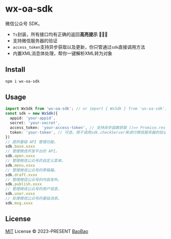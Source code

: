 # wx-oa-sdk

微信公众号 SDK。<br/>
- `Ts`封装，所有接口均有正确的返回**高亮提示** 🚀🚀🚀
- 支持微信服务器的验证
- `access_token`支持异步获取以及更新，你只管通过`sdk`直接调用方法
- 内置XML消息体处理，帮你一键解析XML转为对象

## Install

```bash
npm i wx-oa-sdk
```

## Usage

```typescript
import WxSdk from 'wx-oa-sdk'; // or import { WxSdk } from 'wx-oa-sdk'; or const WxSdk = require('wx-oa-sdk')
const sdk = new WxSdk({
  appid: 'your-appid',
  secret: 'your-secret',
  access_token: 'your-access-token', // 支持异步函数获取 ()=> Promise.resolve('your-access-token')
  token: 'your-token', // 可选，用于调用sdk.checkServer来进行微信服务器的验证
})
// 提供基础 API 管理功能。
sdk.base.xxxx
// 管理微信开放平台的 API。
sdk.open.xxxx
// 管理微信公众号的自定义菜单。
sdk.menu.xxxx
// 管理微信公众号的草稿箱。
sdk.draft.xxxx
// 管理微信公众号的内容发布。
sdk.publish.xxxx
// 管理微信公众号的用户信息。
sdk.user.xxxx
// 处理微信公众号的基础消息。
sdk.msg.xxxx
```

## License

[MIT](./LICENSE) License © 2023-PRESENT [BaoBao](https://github.com/bao-io)
